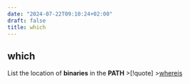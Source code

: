 ```yaml
---
date: "2024-07-22T09:10:24+02:00"
draft: false
title: which
---
```


## which

List the location of **binaries** in the **PATH** \>\[!quote\]
\>[whereis](/Linux/commands/whereis)
